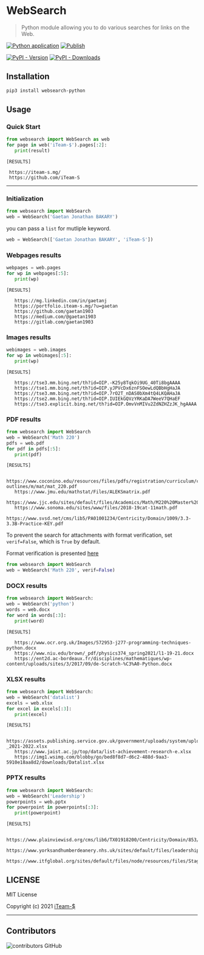 # WebSearch

> Python module allowing you to do various searches for links on the Web.


[![Python application](https://github.com/iTeam-S/WebSearch/actions/workflows/python-test.yml/badge.svg)](https://github.com/iTeam-S/WebSearch/actions/workflows/python-test.yml)
[![Publish](https://github.com/iTeam-S/WebSearch/actions/workflows/pip-upload.yml/badge.svg)](https://github.com/iTeam-S/WebSearch/actions/workflows/pip-upload.yml)

[![PyPI - Version](https://img.shields.io/pypi/v/websearch-python?style=for-the-badge)](https://pypi.org/project/websearch-python/)
[![PyPI - Downloads](https://img.shields.io/pypi/dm/websearch-python?label=DOWNLOADS&style=for-the-badge)](https://pypi.org/project/websearch-python/)



## Installation

```sh
pip3 install websearch-python
```

## Usage

### Quick Start

```python
from websearch import WebSearch as web
for page in web('iTeam-$').pages[:2]:
   print(result)
```

```
[RESULTS]

 https://iteam-s.mg/
 https://github.com/iTeam-S
```
__________________________

### Initialization

```python
from websearch import WebSearch
web = WebSearch('Gaetan Jonathan BAKARY')
```
you can pass a `list` for mutliple keyword.

```python
web = WebSearch(['Gaetan Jonathan BAKARY', 'iTeam-S'])
```

### Webpages results

```python
webpages = web.pages
for wp in webpages[:5]:
   print(wp)
```

```
[RESULTS]

   https://mg.linkedin.com/in/gaetanj
   https://portfolio.iteam-s.mg/?u=gaetan
   https://github.com/gaetan1903
   https://medium.com/@gaetan1903
   https://gitlab.com/gaetan1903
```


### Images results

```python
webimages = web.images
for wp in webimages[:5]:
   print(wp)
```

```
[RESULTS]

   https://tse3.mm.bing.net/th?id=OIP.-K25y8TqkOi9UG_40Ti8bgAAAA
   https://tse1.mm.bing.net/th?id=OIP.yJPVcDx6znFSOewLdQBbHgHaJA
   https://tse3.mm.bing.net/th?id=OIP.7rO2T_nDAS0bXm4tQ4LKQAHaJA
   https://tse2.mm.bing.net/th?id=OIP.IUIEkGQVzYRKaDA7WeeV7QHaEF
   https://tse3.explicit.bing.net/th?id=OIP.OmvVnMIVu2ZdNZHZzJK_hgAAAA
```


### PDF results

```python
from websearch import WebSearch
web = WebSearch('Math 220')
pdfs = web.pdf
for pdf in pdfs[:5]:
   print(pdf)
```

```
[RESULTS]

   https://www.coconino.edu/resources/files/pdfs/registration/curriculum/course-outlines/m/mat/mat_220.pdf
   https://www.jmu.edu/mathstat/Files/ALEKSmatrix.pdf
   https://www.jjc.edu/sites/default/files/Academics/Math/M220%20Master%20Syllabus%20SP18.pdf
   https://www.sonoma.edu/sites/www/files/2018-19cat-11math.pdf
   https://www.svsd.net/cms/lib5/PA01001234/Centricity/Domain/1009/3.3-3.3B-Practice-KEY.pdf
```

To prevent the search for attachments with format verification, set `verif=False`, which is `True` by default.

Format verification is presented [here](https://github.com/iTeam-S/WebSearch/pull/4)

```python
from websearch import WebSearch
web = WebSearch('Math 220', verif=False)
```


### DOCX results
```python
from websearch import WebSearch:
web = WebSearch('python')
words = web.docx
for word in words[:3]:
   print(word)
```

```
[RESULTS]

   https://www.ocr.org.uk/Images/572953-j277-programming-techniques-python.docx
   https://www.niu.edu/brown/_pdf/physics374_spring2021/l1-19-21.docx
   https://ent2d.ac-bordeaux.fr/disciplines/mathematiques/wp-content/uploads/sites/3/2017/09/de-Scratch-%C3%A0-Python.docx
```


### XLSX results
```python
from websearch import WebSearch:
web = WebSearch('datalist')
excels = web.xlsx
for excel in excels[:3]:
   print(excel)
```

```
[RESULTS]

   https://assets.publishing.service.gov.uk/government/uploads/system/uploads/attachment_data/file/979255/Detailed_Single_Data_List_-_2021-2022.xlsx
   https://www.jaist.ac.jp/top/data/list-achievement-research-e.xlsx
   https://img1.wsimg.com/blobby/go/bed8f8d7-d6c2-488d-9aa3-5910e18aa8d2/downloads/Datalist.xlsx
```


### PPTX results
```python
from websearch import WebSearch:
web = WebSearch('Leadership')
powerpoints = web.pptx
for powerpoint in powerpoints[:3]:
   print(powerpoint)
```

```
[RESULTS]

   https://www.plainviewisd.org/cms/lib6/TX01918200/Centricity/Domain/853/Leadership%20Behav.%20Styles.pptx
   https://www.yorksandhumberdeanery.nhs.uk/sites/default/files/leadership_activity_and_msf.pptx
   https://www.itfglobal.org/sites/default/files/node/resources/files/Stage%203.1%20Powerpoint.pptx
```


## LICENSE

MIT License

Copyright (c) 2021 [iTeam-$](https://iteam-s.mg)


___________________________________________________________________
   
 ## Contributors
![contributors GitHub](https://contrib.rocks/image?repo=iTeam-S/WebSearch)

